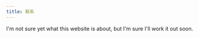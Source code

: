 ```yaml
---
title: 联系
---
```


I'm not sure yet what this website is about, but I'm sure I'll work it out soon.
